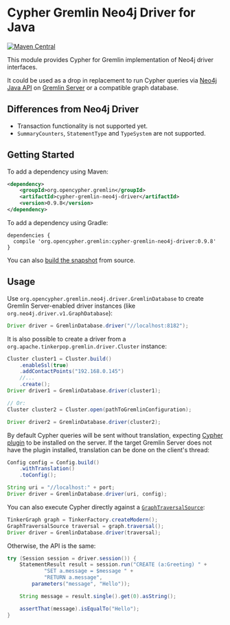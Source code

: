 # Cypher Gremlin Neo4j Driver for Java

[![Maven Central](https://maven-badges.herokuapp.com/maven-central/org.opencypher.gremlin/cypher-gremlin-neo4j-driver/badge.svg?style=shield)](https://maven-badges.herokuapp.com/maven-central/org.opencypher.gremlin/cypher-gremlin-neo4j-driver)

This module provides Cypher for Gremlin implementation of Neo4j driver interfaces.

It could be used as a drop in replacement to run Cypher queries via [Neo4j Java API](https://neo4j.com/developer/java/) on [Gremlin Server](https://tinkerpop.apache.org/) or a compatible graph database.

## Differences from Neo4j Driver

* Transaction functionality is not supported yet.
* `SummaryCounters`, `StatementType` and `TypeSystem` are not supported.

## Getting Started

To add a dependency using Maven:

```xml
<dependency>
    <groupId>org.opencypher.gremlin</groupId>
    <artifactId>cypher-gremlin-neo4j-driver</artifactId>
    <version>0.9.8</version>
</dependency>
```

To add a dependency using Gradle:

```
dependencies {
  compile 'org.opencypher.gremlin:cypher-gremlin-neo4j-driver:0.9.8'
}
```

You can also [build the snapshot](../README.md#development) from source.

## Usage

Use `org.opencypher.gremlin.neo4j.driver.GremlinDatabase` to create Gremlin Server-enabled driver instances (like `org.neo4j.driver.v1.GraphDatabase`):

```java
Driver driver = GremlinDatabase.driver("//localhost:8182");
```

It is also possible to create a driver from a `org.apache.tinkerpop.gremlin.driver.Cluster` instance:

<!-- [freshReadmeSource](../../testware/integration-tests/src/test/java/org/opencypher/gremlin/snippets/CypherGremlinNeo4jDriver.java#createDriver) -->
```java
Cluster cluster1 = Cluster.build()
    .enableSsl(true)
    .addContactPoints("192.168.0.145")
    //...
    .create();
Driver driver1 = GremlinDatabase.driver(cluster1);

// Or:
Cluster cluster2 = Cluster.open(pathToGremlinConfiguration);

Driver driver2 = GremlinDatabase.driver(cluster2);
```

By default Cypher queries will be sent without translation, expecting [Cypher plugin](../cypher-gremlin-server-plugin) to be installed on the server. If the target Gremlin Server does not have the plugin installed, translation can be done on the client's thread:

<!-- [freshReadmeSource](../../testware/integration-tests/src/test/java/org/opencypher/gremlin/snippets/CypherGremlinNeo4jDriver.java#createConfiguration) -->
```java
Config config = Config.build()
    .withTranslation()
    .toConfig();

String uri = "//localhost:" + port;
Driver driver = GremlinDatabase.driver(uri, config);
```

You can also execute Cypher directly against a [`GraphTraversalSource`](https://tinkerpop.apache.org/docs/current/reference/#the-graph-process):

<!-- [freshReadmeSource](../../testware/integration-tests/src/test/java/org/opencypher/gremlin/snippets/CypherGremlinNeo4jDriver.java#inMemory) -->
```java
TinkerGraph graph = TinkerFactory.createModern();
GraphTraversalSource traversal = graph.traversal();
Driver driver = GremlinDatabase.driver(traversal);
```

Otherwise, the API is the same:

<!-- [freshReadmeSource](../../testware/integration-tests/src/test/java/org/opencypher/gremlin/snippets/CypherGremlinNeo4jDriver.java#useDriver) -->
```java
try (Session session = driver.session()) {
    StatementResult result = session.run("CREATE (a:Greeting) " +
            "SET a.message = $message " +
            "RETURN a.message",
        parameters("message", "Hello"));

    String message = result.single().get(0).asString();

    assertThat(message).isEqualTo("Hello");
}
```
